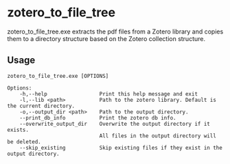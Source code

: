 ﻿# zotero_to_file_tree

zotero_to_file_tree.exe extracts the pdf files from a Zotero library and copies them to a directory structure based on the
Zotero collection structure.

## Usage

```
zotero_to_file_tree.exe [OPTIONS]

Options:
    -h,--help                 Print this help message and exit
    -l,--lib <path>           Path to the zotero library. Default is the current directory.
    -o,--output_dir <path>    Path to the output directory.
    --print_db_info           Print the zotero db info.
    --overwrite_output_dir    Overwrite the output directory if it exists. 
                              All files in the output directory will be deleted.
    --skip_existing           Skip existing files if they exist in the output directory.
```